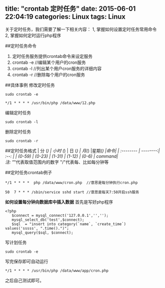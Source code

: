 title: "crontab 定时任务"
date: 2015-06-01 22:04:19
categories: Linux
tags: Linux
---
关于定时任务，我们需要了解一下相关内容：
1, 掌握如何设置定时任务常用命令
2, 掌握如何定时运行php程序
<!--more-->
##定时任务命令
1. 定时任务服务提供crontab命令来设定服务
2. crontab -e //编辑某个用户的cron服务
3. crontab -l //列出某个用户cron服务的详细内容
4. crontab -r //删除每个用户的cron服务

##具体事例
修改定时任务
```
sudo crontab -e
```
```
*/1 * * * * /usr/bin/php /data/www/12.php
```
编辑定时任务
```
sudo crontab -l
```
删除定时任务
```
sudo crontab -r
```
##定时任务格式
| 分 (*)  |  小时 (*)  | 日 (*)  | 月(*)  	|星期(*)  |命令|
| :-------- | --------:| :--: |
|  (0-59)  |   (0-23)     |  (1-31)   | (1-12)  | (0-6) | command|  
注: "*"代表取值范围内的数字
	"/"代表每、比如每分钟等

##定时任务crontab例子
```
*/1 * * * *  php /data/www/cron.php  //意思是每分钟执行cron.php
```
```
50  7 * * * /sbin/service sshd start //意思是每天7:50开启ssh服务
```
**如何设置每分钟向数据库中插入数据**
首先是写好php程序
```
<?php
   $connect = mysql_connect('127.0.0.1','','');
   mysql_select_db('test',$connect);
   $sql  = "insert into category(`name`, `create_time`) values('sssss', ".time().")";
   mysql_query($sql, $connect);
```
写计划任务
```
sudo crontab -e
```
写完保存即可自动运行
```
*/1 * * * * /usr/bin/php /data/www/app/cron.php
```
之后自己测试即可。